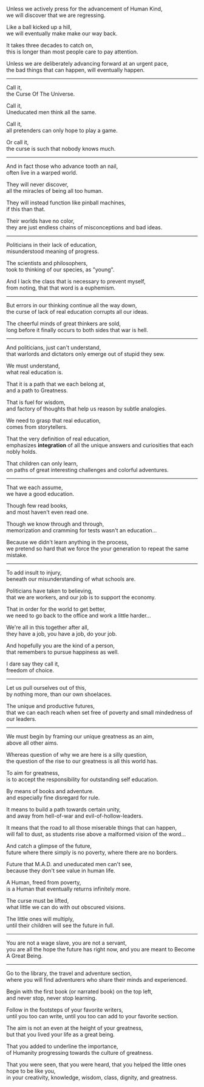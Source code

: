 Unless we actively press for the advancement of Human Kind,\
we will discover that we are regressing.

Like a ball kicked up a hill,\
we will eventually make make our way back.

It takes three decades to catch on,\
this is longer than most people care to pay attention.

Unless we are deliberately advancing forward at an urgent pace,\
the bad things that can happen, will eventually happen.

---

Call it,\
the Curse Of The Universe.

Call it,\
Uneducated men think all the same.

Call it,\
all pretenders can only hope to play a game.

Or call it,\
the curse is such that nobody knows much.

---

And in fact those who advance tooth an nail,\
often live in a warped world.

They will never discover,\
all the miracles of being all too human.

They will instead function like pinball machines,\
if this than that.

Their worlds have no color,\
they are just endless chains of misconceptions and bad ideas.

---

Politicians in their lack of education,\
misunderstood meaning of progress.

The scientists and philosophers,\
took to thinking of our species, as "young".

And I lack the class that is necessary to prevent myself,\
from noting, that that word is a euphemism.

---

But errors in our thinking continue all the way down,\
the curse of lack of real education corrupts all our ideas.

The cheerful minds of great thinkers are sold,\
long before it finally occurs to both sides that war is hell.

---

And politicians, just can't understand,\
that warlords and dictators only emerge out of stupid they sew.

We must understand,\
what real education is.

That it is a path that we each belong at,\
and a path to Greatness.

That is fuel for wisdom,\
and factory of thoughts that help us reason by subtle analogies.

We need to grasp that real education,\
comes from storytellers.

That the very definition of real education,\
emphasizes **integration** of all the unique answers and curiosities that each nobly holds.

That children can only learn,\
on paths of great interesting challenges and colorful adventures.

---

That we each assume,\
we have a good education.

Though few read books,\
and most haven't even read one.

Though we know through and through,\
memorization and cramming for tests wasn't an education...

Because we didn't learn anything in the process,\
we pretend so hard that we force the your generation to repeat the same mistake.

---

To add insult to injury,\
beneath our misunderstanding of what schools are.

Politicians have taken to believing,\
that we are workers, and our job is to support the economy.

That in order for the world to get better,\
we need to go back to the office and work a little harder...

We're all in this together after all,\
they have a job, you have a job, do your job.

And hopefully you are the kind of a person,\
that remembers to pursue happiness as well.

I dare say they call it,\
freedom of choice.

---

Let us pull ourselves out of this,\
by nothing more, than our own shoelaces.

The unique and productive futures,\
that we can each reach when set free of poverty and small mindedness of our leaders.

---

We must begin by framing our unique greatness as an aim,\
above all other aims.

Whereas question of why we are here is a silly question,\
the question of the rise to our greatness is all this world has.

To aim for greatness,\
is to accept the responsibility for outstanding self education.

By means of books and adventure.\
and especially fine disregard for rule.

It means to build a path towards certain unity,\
and away from hell-of-war and evil-of-hollow-leaders.

It means that the road to all those miserable things that can happen,\
will fall to dust, as students rise above a malformed vision of the word...

And catch a glimpse of the future,\
future where there simply is no poverty, where there are no borders.

Future that M.A.D. and uneducated men can't see,\
because they don't see value in human life.

A Human, freed from poverty,\
is a Human that eventually returns infinitely more.

The curse must be lifted,\
what little we can do with out obscured visions.

The little ones will multiply,\
until their children will see the future in full.

---

You are not a wage slave, you are not a servant,\
you are all the hope the future has right now, and you are meant to Become A Great Being.

---

Go to the library, the travel and adventure section,\
where you will find adventurers who share their minds and experienced.

Begin with the first book (or narrated book) on the top left,\
and never stop, never stop learning.

Follow in the footsteps of your favorite writers,\
until you too can write, until you too can add to your favorite section.

The aim is not an even at the height of your greatness,\
but that you lived your life as a great being.

That you added to underline the importance,\
of Humanity progressing towards the culture of greatness.

That you were seen, that you were heard, that you helped the little ones hope to be like you,\
in your creativity, knowledge, wisdom, class, dignity, and greatness.
